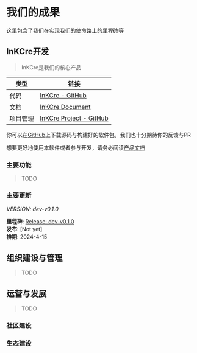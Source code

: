 # 我们的成果  

这里包含了我们在实现[我们的使命](./about/mission.md)路上的里程碑等

## InKCre开发

> InKCre是我们的核心产品

|类型|链接|
|---|---|
|代码|[InKCre - GitHub](https://github.com/InKCre/InKCre)|
|文档|[InKCre Document](https://docs.inkcre.inkcre-thing.hadream.ltd)|
|项目管理|[InKCre Project - GitHub](https://github.com/InKCre/InKCre/projects)|

你可以在[GitHub](https://github.com/InKCre/InKCre)上下载源码与构建好的软件包，我们也十分期待你的反馈与PR

想要更好地使用本软件或者参与开发，请务必阅读[产品文档](https://docs.inkcre.inkcre-thing.hadream.ltd)

### 主要功能

> TODO

### 主要更新

*VERSION: dev-v0.1.0*

**里程碑**: [Release: dev-v0.1.0](https://github.com/InKCre/InKCre/milestone/4) \
**发布**: [Not yet] \
**排期**: 2024-4-15

## 组织建设与管理

> TODO

## 运营与发展

> TODO

### 社区建设

### 生态建设
